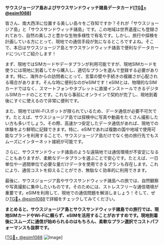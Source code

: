 **サウスジョージア島およびサウスサンドウィッチ諸島データカード[[TG💪+ @esim1088](https://t.me/s/esim1088)]**

皆さん、南大西洋に位置する美しい島々をご存知ですか？それが「サウスジョージア島」と「サウスサンドウィッチ諸島」です。この地域は世界遺産にも登録されており、自然の美しさと豊かな生物多様性で有名です。しかし、旅行や探検を計画している方にとって、現地での通信手段が気になるところですよね。そこで、本日はサウスジョージア島とサウスサンドウィッチ諸島で便利なデータカードについてご紹介します！

まず、現地ではSIMカードやデータプランが利用可能ですが、現地SIMカードを使うには現地に到着してから購入し、適切なプランを選んで登録する必要があります。特に、海外からの訪問者にとって、言葉の壁や手続きの複雑さが心配される場合があります。そんな時に便利なのがeSIMです！eSIMとは、物理的なSIMカードではなく、スマートフォンやタブレットに直接インストールできるデジタルSIMカードのことです。これなら事前にオンラインで契約が完了し、現地到着後にすぐに使えるので非常に便利です。

また、現地ではWi-Fiスポットが限られているため、データ通信が必要不可欠です。たとえば、サウスジョージア島では探検中に写真や動画をたくさん撮影したい方も多いでしょう。その際、高速かつ安定したデータ通信があれば、現地での体験をより鮮明に記録できます。特に、eSIMであれば複数の国や地域で使用可能なプランを利用することで、サウスジョージア島だけでなく他の旅行先でもスムーズにインターネット接続が可能です。

さらに、サウスサンドウィッチ諸島のような遠隔地では通信環境が不安定になることもありますが、柔軟なデータプランを選ぶことで安心です。たとえば、一日単位や一週間単位で必要な量だけデータを使用できるプランも存在します。これにより、通信コストを抑えることができ、無駄なく効率的に利用できます。

最後に、サウスジョージア島やサウスサンドウィッチ諸島への旅では、自然観察や写真撮影に集中したいものです。そのためには、ストレスフリーな通信環境が重要です。eSIMを利用して、現地での通信問題を解消しましょう！そして、ぜひ[TG💪+ @esim1088](https://t.me/s/esim1088)で詳細をチェックしてみてください。

**まとめると、サウスジョージア島とサウスサンドウィッチ諸島での旅行では、現地SIMカードやWi-Fiに頼らず、eSIMを活用することがおすすめです。現地到着後にスムーズに通信が始められるのはもちろん、柔軟なプラン選択でコストパフォーマンスも抜群です。**

[[TG💪+ @esim1088](https://t.me/s/esim1088) ![Image](https://i.postimg.cc/Y0z9fWf4/image.png)]